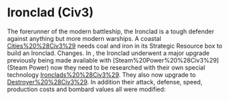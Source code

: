 # Ironclad (Civ3)

The forerunner of the modern battleship, the Ironclad is a tough defender against anything but more modern warships.
A coastal [Cities%20%28Civ3%29](city) needs coal and iron in its Strategic Resource box to build an Ironclad.
Changes.
In , the Ironclad underwent a major upgrade previously being made available with [Steam%20Power%20%28Civ3%29](Steam Power) now they need to be researched with their own special technology [Ironclads%20%28Civ3%29](Ironclads). They also now upgrade to [Destroyer%20%28Civ3%29](Destroyers). In addition their attack, defense, speed, production costs and bombard values all were modified:
